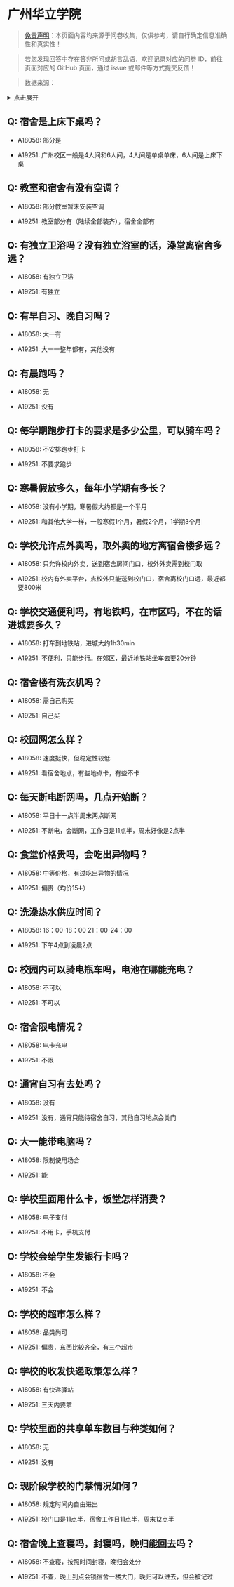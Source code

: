 # 广州华立学院

> [免责声明](https://colleges.chat/#_3)：本页面内容均来源于问卷收集，仅供参考，请自行确定信息准确性和真实性！

> 若您发现回答中存在答非所问或胡言乱语，欢迎记录对应的问卷 ID，前往页面对应的 GitHub 页面，通过 issue 或邮件等方式提交反馈！

> 数据来源：

<details><summary>点击展开</summary>
<ul>
<li>A18058: 匿名 (2023 年 06 月)</li>
<li>A19251: 匿名 (2023 年 06 月)</li>
</ul>
</details>

## Q: 宿舍是上床下桌吗？

- A18058: 部分是

- A19251: 广州校区一般是4人间和6人间，4人间是单桌单床，6人间是上床下桌

## Q: 教室和宿舍有没有空调？

- A18058: 部分教室暂未安装空调

- A19251: 教室部分有（陆续全部装齐），宿舍全部有

## Q: 有独立卫浴吗？没有独立浴室的话，澡堂离宿舍多远？

- A18058: 有独立卫浴

- A19251: 有独立

## Q: 有早自习、晚自习吗？

- A18058: 大一有

- A19251: 大一一整年都有，其他没有

## Q: 有晨跑吗？

- A18058: 无

- A19251: 没有

## Q: 每学期跑步打卡的要求是多少公里，可以骑车吗？

- A18058: 不安排跑步打卡

- A19251: 不要求跑步

## Q: 寒暑假放多久，每年小学期有多长？

- A18058: 没有小学期，寒暑假大约都是一个半月

- A19251: 和其他大学一样，一般寒假1个月，暑假2个月，1学期3个月

## Q: 学校允许点外卖吗，取外卖的地方离宿舍楼多远？

- A18058: 只允许校内外卖，送到宿舍房间门口，校外外卖需到校门取

- A19251: 校内有外卖平台，点校外只能送到校门口，宿舍离校门口远，最近都要800米

## Q: 学校交通便利吗，有地铁吗，在市区吗，不在的话进城要多久？

- A18058: 打车到地铁站，进城大约1h30min

- A19251: 不便利，只能步行。在郊区，最近地铁站坐车去要20分钟

## Q: 宿舍楼有洗衣机吗？

- A18058: 需自己购买

- A19251: 自己买

## Q: 校园网怎么样？

- A18058: 速度挺快，但稳定性较低

- A19251: 看宿舍地点，有些地点卡，有些不卡

## Q: 每天断电断网吗，几点开始断？

- A18058: 平日十一点半周末两点断网

- A19251: 不断电，会断网，工作日是11点半，周末好像是2点半

## Q: 食堂价格贵吗，会吃出异物吗？

- A18058: 中等价格，有过吃出异物的情况

- A19251: 偏贵（均价15➕）

## Q: 洗澡热水供应时间？

- A18058: 16：00-18：00 21：00-24：00

- A19251: 下午4点到凌晨2点

## Q: 校园内可以骑电瓶车吗，电池在哪能充电？

- A18058: 不可以

- A19251: 不可以

## Q: 宿舍限电情况？

- A18058: 电卡充电

- A19251: 不限

## Q: 通宵自习有去处吗？

- A18058: 没有

- A19251: 没有，通宵只能待宿舍自习，其他自习地点会关门

## Q: 大一能带电脑吗？

- A18058: 限制使用场合

- A19251: 能

## Q: 学校里面用什么卡，饭堂怎样消费？

- A18058: 电子支付

- A19251: 不用卡，手机支付

## Q: 学校会给学生发银行卡吗？

- A18058: 不会

- A19251: 不会

## Q: 学校的超市怎么样？

- A18058: 品类尚可

- A19251: 偏贵，东西比较齐全，有三个超市

## Q: 学校的收发快递政策怎么样？

- A18058: 有快递驿站

- A19251: 三天内要拿

## Q: 学校里面的共享单车数目与种类如何？

- A18058: 无

- A19251: 没有

## Q: 现阶段学校的门禁情况如何？

- A18058: 规定时间内自由进出

- A19251: 校门口是11点半，宿舍工作日11点半，周末12点半

## Q: 宿舍晚上查寝吗，封寝吗，晚归能回去吗？

- A18058: 不查寝，按照时间封寝，晚归会处分

- A19251: 不查，晚上到点会锁宿舍一楼大门，晚归可以进去，但会被记过

